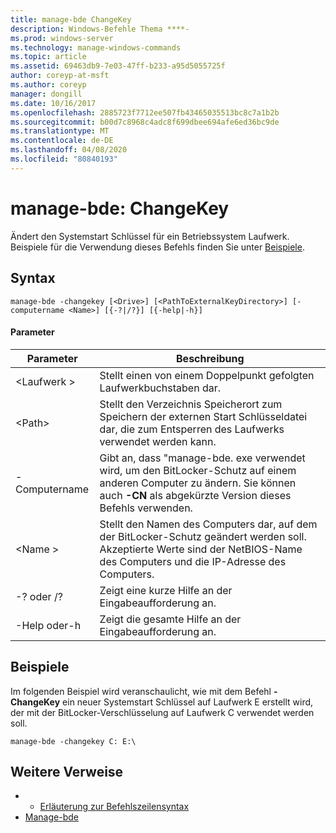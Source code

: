 ```yaml
---
title: manage-bde ChangeKey
description: Windows-Befehle Thema ****-
ms.prod: windows-server
ms.technology: manage-windows-commands
ms.topic: article
ms.assetid: 69463db9-7e03-47ff-b233-a95d5055725f
author: coreyp-at-msft
ms.author: coreyp
manager: dongill
ms.date: 10/16/2017
ms.openlocfilehash: 2885723f7712ee507fb43465035513bc8c7a1b2b
ms.sourcegitcommit: b00d7c8968c4adc8f699dbee694afe6ed36bc9de
ms.translationtype: MT
ms.contentlocale: de-DE
ms.lasthandoff: 04/08/2020
ms.locfileid: "80840193"
---
```

# <a name="manage-bde-changekey"></a>manage-bde: ChangeKey



Ändert den Systemstart Schlüssel für ein Betriebssystem Laufwerk. Beispiele für die Verwendung dieses Befehls finden Sie unter [Beispiele](#BKMK_Examples).

## <a name="syntax"></a>Syntax

```
manage-bde -changekey [<Drive>] [<PathToExternalKeyDirectory>] [-computername <Name>] [{-?|/?}] [{-help|-h}]
```

#### <a name="parameters"></a>Parameter

|Parameter|Beschreibung|
|---------|-----------|
|\<Laufwerk >|Stellt einen von einem Doppelpunkt gefolgten Laufwerkbuchstaben dar.|
|\<Path>|Stellt den Verzeichnis Speicherort zum Speichern der externen Start Schlüsseldatei dar, die zum Entsperren des Laufwerks verwendet werden kann.|
|-Computername|Gibt an, dass "manage-bde. exe verwendet wird, um den BitLocker-Schutz auf einem anderen Computer zu ändern. Sie können auch **-CN** als abgekürzte Version dieses Befehls verwenden.|
|\<Name >|Stellt den Namen des Computers dar, auf dem der BitLocker-Schutz geändert werden soll. Akzeptierte Werte sind der NetBIOS-Name des Computers und die IP-Adresse des Computers.|
|-? oder /?|Zeigt eine kurze Hilfe an der Eingabeaufforderung an.|
|-Help oder-h|Zeigt die gesamte Hilfe an der Eingabeaufforderung an.|

## <a name="examples"></a><a name=BKMK_Examples></a>Beispiele

Im folgenden Beispiel wird veranschaulicht, wie mit dem Befehl **-ChangeKey** ein neuer Systemstart Schlüssel auf Laufwerk E erstellt wird, der mit der BitLocker-Verschlüsselung auf Laufwerk C verwendet werden soll.
```
manage-bde -changekey C: E:\
```

## <a name="additional-references"></a>Weitere Verweise

-   - [Erläuterung zur Befehlszeilensyntax](command-line-syntax-key.md)
-   [Manage-bde](manage-bde.md)
